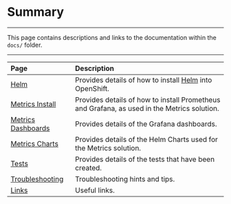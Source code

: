 # Summary

---

This page contains descriptions and links to the documentation within the `docs/` folder.

---

| Page                      | Description           |
|:--------------------------|:----------------------|
| [Helm](helm.md)           | Provides details of how to install [Helm](https://helm.sh) into OpenShift. |
| [Metrics Install](metrics_install.md) | Provides details of how to install Prometheus and Grafana, as used in the Metrics solution. |
| [Metrics Dashboards](metrics_dashboards.md) | Provides details of the Grafana dashboards. |
| [Metrics Charts](metrics_charts.md)   | Provides details of the Helm Charts used for the Metrics solution. |
| [Tests](tests.md)         | Provides details of the tests that have been created. | 
| [Troubleshooting](troubleshooting.md) | Troubleshooting hints and tips. |
| [Links](links.md)         | Useful links. |